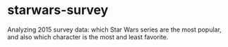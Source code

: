 # starwars-survey
Analyzing 2015 survey data: which Star Wars series are the most popular, and also which character is the most and least favorite.
